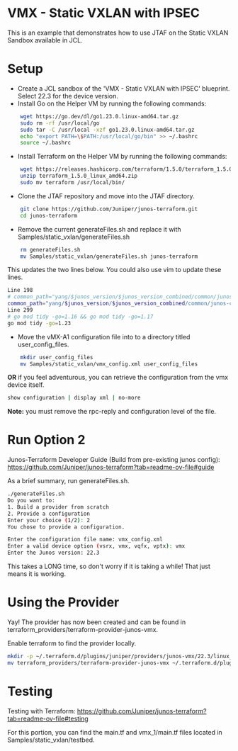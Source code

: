 # VMX - Static VXLAN with IPSEC

This is an example that demonstrates how to use JTAF on the Static VXLAN Sandbox available in JCL. 

# Setup
* Create a JCL sandbox of the 'VMX - Static VXLAN with IPSEC' blueprint. Select 22.3 for the device version. 
* Install Go on the Helper VM by running the following commands:
```bash
    wget https://go.dev/dl/go1.23.0.linux-amd64.tar.gz
    sudo rm -rf /usr/local/go
    sudo tar -C /usr/local -xzf go1.23.0.linux-amd64.tar.gz
    echo "export PATH=\$PATH:/usr/local/go/bin" >> ~/.bashrc
    source ~/.bashrc
```
* Install Terraform on the Helper VM by running the following commands:  
```bash
    wget https://releases.hashicorp.com/terraform/1.5.0/terraform_1.5.0_linux_amd64.zip
    unzip terraform_1.5.0_linux_amd64.zip
    sudo mv terraform /usr/local/bin/
```
* Clone the JTAF repository and move into the JTAF directory. 
```bash
    git clone https://github.com/Juniper/junos-terraform.git
    cd junos-terraform
```
* Remove the current generateFiles.sh and replace it with Samples/static_vxlan/generateFiles.sh
```bash
    rm generateFiles.sh
    mv Samples/static_vxlan/generateFiles.sh junos-terraform
```
This updates the two lines below. You could also use vim to update these lines. 
```bash
Line 198
# common_path="yang/$junos_version/$junos_version_combined/common/junos-common-types@2023-01-01.yang"
common_path="yang/$junos_version/$junos_version_combined/common/junos-common-types@2022-01-01.yang"
Line 299 
# go mod tidy -go=1.16 && go mod tidy -go=1.17
go mod tidy -go=1.23
```
* Move the vMX-A1 configuration file into to a directory titled user_config_files.
```bash
    mkdir user_config_files
    mv Samples/static_vxlan/vmx_config.xml user_config_files
```
**OR** if you feel adventurous, you can retrieve the configuration from the vmx device itself.
```bash
show configuration | display xml | no-more
```
**Note:** you must remove the rpc-reply and configuration level of the file. 

# Run Option 2
Junos-Terraform Developer Guide (Build from pre-existing junos config): https://github.com/Juniper/junos-terraform?tab=readme-ov-file#guide

As a brief summary, run generateFiles.sh.
```bash
./generateFiles.sh
Do you want to:
1. Build a provider from scratch
2. Provide a configuration
Enter your choice (1/2): 2
You chose to provide a configuration.

Enter the configuration file name: vmx_config.xml
Enter a valid device option (vsrx, vmx, vqfx, vptx): vmx
Enter the Junos version: 22.3
```
This takes a LONG time, so don't worry if it is taking a while! That just means it is working.

# Using the Provider 
Yay! The provider has now been created and can be found in terraform_providers/terraform-provider-junos-vmx. 

Enable terraform to find the provider locally.
```bash
mkdir -p ~/.terraform.d/plugins/juniper/providers/junos-vmx/22.3/linux_amd64
mv terraform_providers/terraform-provider-junos-vmx ~/.terraform.d/plugins/juniper/providers/junos-vmx/22.3/linux_amd64
```
# Testing 
Testing with Terraform: https://github.com/Juniper/junos-terraform?tab=readme-ov-file#testing

For this portion, you can find the main.tf and vmx_1/main.tf files located in Samples/static_vxlan/testbed.